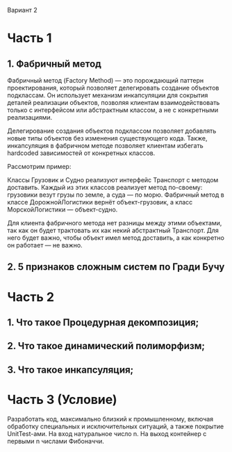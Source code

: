 Вариант 2
# Часть 1

## 1. Фабричный метод
  Фабричный метод (Factory Method) — это порождающий паттерн проектирования, который позволяет делегировать создание объектов подклассам. Он использует механизм инкапсуляции для сокрытия деталей реализации объектов, позволяя клиентам взаимодействовать только с интерфейсом или абстрактным классом, а не с конкретными реализациями.

  Делегирование создания объектов подклассом позволяет добавлять новые типы объектов без изменения существующего кода. Также, инкапсуляция в фабричном методе позволяет клиентам избегать hardcoded зависимостей от конкретных классов.

Рассмотрим пример:

  Классы Грузовик и Судно реализуют интерфейс Транспорт с методом доставить. Каждый из этих классов реализует метод по-своему: грузовики везут грузы по земле, а суда — по морю. Фабричный метод в классе ДорожнойЛогистики вернёт объект-грузовик, а класс МорскойЛогистики — объект-судно.

  Для клиента фабричного метода нет разницы между этими объектами, так как он будет трактовать их как некий абстрактный Транспорт. Для него будет важно, чтобы объект имел метод доставить, а как конкретно он работает — не важно.
## 2. 5 признаков сложным систем по Гради Бучу


# Часть 2

## 1. Что такое Процедурная декомпозиция;
## 2. Что такое динамический полиморфизм;
## 3. Что такое инкапсуляция;

# Часть 3 (Условие)
Разработать код, максимально близкий к промышленному, включая обработку специальных и исключительных ситуаций, а также покрытие UnitTest-ами.
На вход натуральное число n. На выход контейнер с первыми n числами Фибоначчи.
